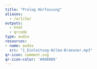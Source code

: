 ```yaml
---
title: "Prolog Hörfassung"
aliases:
  - /a/1/2a/
outputs:
  - html
  - qrcode
type: audio
resources:
- name: audio
  src: "1_Einleitung-Wilma-Braeuner.mp3"
qr-icon: comment.svg
qr-icon-color: '#808080'
---
```

